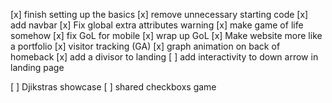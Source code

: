 [x] finish setting up the basics
[x] remove unnecessary starting code
[x] add navbar
[x] Fix global extra attributes warning
[x] make game of life somehow
[x] fix GoL for mobile
[x] wrap up GoL
[x] Make website more like a portfolio
[x] visitor tracking (GA)
[x] graph animation on back of homeback
[x] add a divisor to landing
[ ] add interactivity to down arrow in landing page

[ ] Djikstras showcase
[ ] shared checkboxs game
